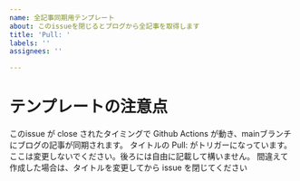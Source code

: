 ```yaml
---
name: 全記事同期用テンプレート
about: このissueを閉じるとブログから全記事を取得します
title: 'Pull: '
labels: ''
assignees: ''

---
```


# テンプレートの注意点
このissue が close されたタイミングで Github Actions が動き、mainブランチにブログの記事が同期されます。
タイトルの Pull: がトリガーになっています。ここは変更しないでください。後ろには自由に記載して構いません。 
間違えて作成した場合は、タイトルを変更してから issue を閉じてください
